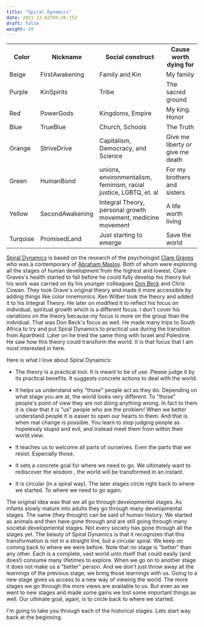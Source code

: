 ```yaml
---
title: "Spiral Dynamics"
date: 2021-22-02T05:26:15Z
draft: false
weight: 20
---
```


<table style="width:100%">
  <tr>
    <th>Color</th>
    <th>Nickname</th>
    <th>Social construct</th>
    <th>Cause worth dying for</th>
  </tr>
  <tr id="Beige">
    <td>Beige</td>
    <td>FirstAwakening</td>
    <td>Family and Kin</td>
    <td>My family</td>
  </tr>
  <tr id="Purple">
    <td>Purple</td>
    <td>KinSpirits</td>
    <td>Tribe</td>
    <td>The sacred ground</td>
  </tr>
  <tr id="Red">
    <td>Red</td>
    <td>PowerGods</td>
    <td>Kingdoms, Empire</td>
    <td>My king. Honor</td>
  </tr>
  <tr id="Blue">
    <td>Blue</td>
    <td>TrueBlue</td>
    <td>Church, Schools</td>
    <td>The Truth</td>
  </tr>
  <tr id="Orange">
    <td>Orange</td>
    <td>StriveDrive</td>
    <td>Capitalism, Democracy, and Science</td>
    <td>Give me liberty or give me death</td>
  </tr>
  <tr id="Green">
    <td>Green</td>
    <td>HumanBond</td>
    <td>unions, environmentalism, feminism, racial justice, LGBTQ, et. al</td>
    <td>For my brothers and sisters</td>
  </tr>
  <tr id="Yellow">
    <td>Yellow</td>
    <td>SecondAwakening</td>
    <td>Integral Theory, personal growth movement, medicine movement</td>
    <td>A life worth living</td>
  </tr>
  <tr id="Turqoise">
    <td>Turqoise</td>
    <td>PromisedLand</td>
    <td>Just starting to emerge</td>
    <td>Save the world</td>
  </tr>
</table>

[Spiral Dynamics](https://en.wikipedia.org/wiki/Spiral_Dynamics) is based on the research of the psychologist [Clare Graves](https://en.wikipedia.org/wiki/Clare_W._Graves) who was a contemporary of [Abraham Maslov](https://en.wikipedia.org/wiki/Abraham_Maslow). Both of whom were exploring all the stages of human development from the highest and lowest.  Clare Graves's health started to fail before he could fully develop his theory but his work was carried on by his younger colleagues [Don Beck](https://en.wikipedia.org/wiki/Don_Edward_Beck) and Chris Cowan. They took Grave's original theory and made it more accessible by adding things like color mnemonics. Ken Wilber took the theory and added it to his Integral Theory. He later on modified it to reflect his focus on individual, spiritual growth which is a different focus. I don't cover his variations on the theory because my focus is more on the group than the indvidual. That was Don Beck's focus as well. He made many trips to South Africa to try and put Spiral Dynamics to practical use during the transition from Apartheid. Later on he tried the same thing with Israel and Palestine. He saw how this theory could transform the world. It is that focus that I am most interested in here.

Here is what I love about Spiral Dynamics:

* The theory is a practical tool. It is meant to be of use. Please judge it by its practical benefits. It suggests concrete actions to deal with the world.

* It helps us understand why "those" people act as they do. Depending on what stage you are at, the world looks very different. To "those" people's point of view they are not doing anything wrong. In fact to them it is clear that it is "us" people who are the problem! When we better understand people it is easier to open our hearts to them. And that is when real change is possible. You learn to stop judging people as hopelessly stupid and evil, and instead meet them from within their world view.

* It teaches us to welcome all parts of ourselves. Even the parts that we resist. Especially those.  

* It sets a concrete goal for where we need to go. We ultimately want to rediscover the wisdom , the world will be transformed in an instant.  

* It is circular (in a spiral way). The later stages circle right back to where we started. To where we need to go again.

The original idea was that we all go through developmental stages. As infants slowly mature into adults they go through many developmental stages. The same (they thought) can be said of human history. We started as animals and then have gone through and are still going through many societal developmental stages. Not every society has gone through all the stages yet. The beauty of Spiral Dynamics is that it recognizes that this transformation is not in a straight line, but a circular spiral. We keep on coming back to where we were before. Note that no stage is "better" than any other. Each is a complete, vast world unto itself that could easily (and does!) consume many lifetimes to explore. When we go on to another stage it does not make us a "better" person. And we don't just throw away all the learnings of the previous stage; we bring those learnings with us. Going to a new stage gives us access to a new way of viewing the world. The more stages we go through the more views are available to us. But even as we went to new stages and made some gains we lost some important things as well. Our ultimate goal, again, is to circle back to where we started.

I'm going to take you through each of the historical stages. Lets start way back at the beginning.
